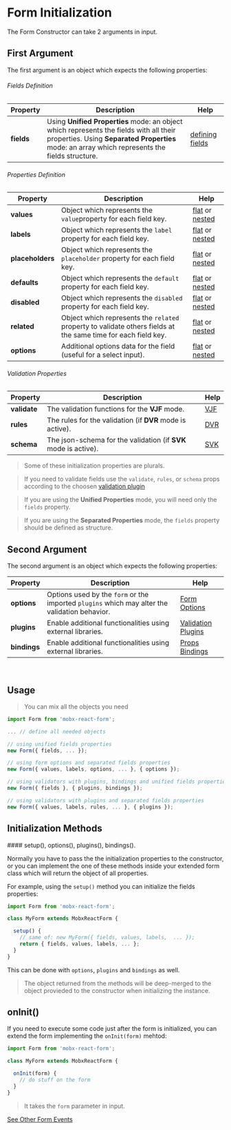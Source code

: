 # Form Initialization

The Form Constructor can take 2 arguments in input.

## First Argument

The first argument is an object which expects the following properties:

###### Fields Definition
| Property | Description | Help |
|---|---|---|
| **fields**    | Using **Unified Properties** mode: an object which represents the fields with all their properties. Using **Separated Properties** mode: an array which represents the fields structure. | [defining fields](../defining-fields.md) |

###### Properties Definition
| Property | Description | Help |
|---|---|---|
| **values**    | Object which represents the `value`property for each field key. | [flat](../defining-flat-fields/separated-properties.md#defining-values) or [nested](../defining-nested-fields/separated-properties.md#defining-nested-values) |
| **labels**    | Object which represents the `label` property for each field key. | [flat](../defining-flat-fields/separated-properties.md#defining-labels) or [nested](../defining-nested-fields/separated-properties.md#defining-nested-property) |
| **placeholders**    | Object which represents the `placeholder` property for each field key. | [flat](../defining-flat-fields/separated-properties.md#defining-placeholders) or [nested](../defining-nested-fields/separated-properties.md#defining-nested-property) |
| **defaults**  | Object which represents the `default` property for each field key. | [flat](../defining-flat-fields/separated-properties.md#defining-defaults) or [nested](../defining-nested-fields/separated-properties.md#defining-nested-property) |
| **disabled**  | Object which represents the `disabled` property for each field key. | [flat](../defining-flat-fields/separated-properties.md#defining-disabled) or [nested](../defining-nested-fields/separated-properties.md#defining-nested-property) |
| **related**  | Object which represents the `related` property to validate others fields at the same time for each field key. | [flat](../defining-flat-fields/separated-properties.md#defining-related) or [nested](../defining-nested-fields/separated-properties.md#defining-nested-property) |
| **options**  | Additional options data for the field (useful for a select input). | [flat](../defining-flat-fields/separated-properties.md#defining-related) or [nested](../defining-nested-fields/separated-properties.md#defining-nested-property) |


###### Validation Properties
| Property | Description | Help |
|---|---|---|
| **validate**  | The validation functions for the **VJF** mode. | [VJF](../validation/modes/vjf-enable.md) |
| **rules**    | The rules for the validation (if **DVR** mode is active). | [DVR](../validation/modes/dvr-enable.md) |
| **schema**    | The json-schema for the validation (if **SVK** mode is active). | [SVK](../validation/modes/svk-enable.md) |


> Some of these initialization properties are plurals.

> If you need to validate fields use the `validate`, `rules`, or `schema` props according to the choosen [validation plugin](https://foxhound87.github.io/mobx-react-form/docs/validation/plugins.html)

> If you are using the **Unified Properties** mode, you will need only the `fields` property.

> If you are using the **Separated Properties** mode, the `fields` property should be defined as structure.

## Second Argument

The second argument is an object which expects the following properties:

| Property | Description | Help |
|---|---|---|
| **options**   | Options used by the `form` or the imported `plugins` which may alter the validation behavior. | [Form Options](form-options.md) |
| **plugins**   | Enable additional functionalities using external libraries. | [Validation Plugins](../validation/plugins.md) |
| **bindings**   | Enable additional functionalities using external libraries. | [Props Bindings](../bindings/README.md) |

<br>

## Usage

> You can mix all the objects you need

``` javascript
import Form from 'mobx-react-form';

... // define all needed objects

// using unified fields properties
new Form({ fields, ... });

// using form options and separated fields properties
new Form({ values, labels, options, ... }, { options });

// using validators with plugins, bindings and unified fields properties
new Form({ fields }, { plugins, bindings });

// using validators with plugins and separated fields properties
new Form({ values, labels, rules, ... }, { plugins });
```

## Initialization Methods
#### setup(), options(), plugins(), bindings().

Normally you have to pass the the initialization properties to the constructor, or you can implement the one of these methods inside your extended form class which will return the object of all properties.

For example, using the `setup()` method you can initialize the fields properties:

```javascript
import Form from 'mobx-react-form';

class MyForm extends MobxReactForm {

  setup() {
    // same of: new MyForm({ fields, values, labels,  ... });
    return { fields, values, labels, ... };
  }
}
```

This can be done with `options`, `plugins` and `bindings` as well.

> The object returned from the methods will be deep-merged to the object provieded to the constructor when initializing the instance.


## onInit()

If you need to execute some code just after the form is initialized,
you can extend the form implementing the `onInit(form)` mehtod:

```javascript
import Form from 'mobx-react-form';

class MyForm extends MobxReactForm {

  onInit(form) {
    // do stuff on the form
  }
}
```

> It takes the `form` parameter in input.

[See Other Form Events](../events)
